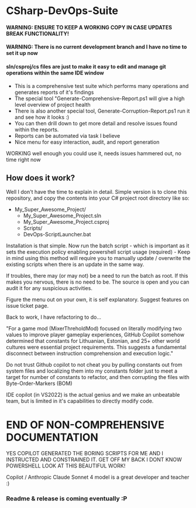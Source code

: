 # CSharp-DevOps-Suite

#### WARNING: ENSURE TO KEEP A WORKING COPY IN CASE UPDATES BREAK FUNCTIONALITY!
#### WARNING: There is no current development branch and I have no time to set it up now

#### sln/csproj/cs files are just to make it easy to edit and manage git operations within the same IDE window

- This is a comprehensive test suite which performs many operations and generates reports of it's findings
- The special tool "Generate-Comprehensive-Report.ps1 will give a high level overview of project health
- There is also another special tool, Generate-Corruption-Report.ps1 run it and see how it looks :)
- You can then drill down to get more detail and resolve issues found within the reports.
- Reports can be automated via task I believe
- Nice menu for easy interaction, audit, and report generation

WORKING well enough you could use it, needs issues hammered out, no time right now

## How does it work?
Well I don't have the time to explain in detail. Simple version is to clone this repository, 
and copy the contents into your C# project root directory like so:
- My_Super_Awesome_Project/
  - My_Super_Awesome_Project.sln
  - My_Super_Awesome_Project.csproj
  - Scripts/
  - DevOps-ScriptLauncher.bat
 
Installation is that simple. Now run the batch script - which is important as it sets the execution
policy enabling powershell script usage (required) - Keep in mind using this method will require you
to manually update / overwrite the existing scripts when there is an update in the same way.

If troubles, there may (or may not) be a need to run the batch as root. If this makes you nervous,
there is no need to be. The source is open and you can audit it for any suspicious activities.

Figure the menu out on your own, it is self explanatory. Suggest features on issue ticket page.

Back to work, I have refactoring to do...

"For a game mod (MixerThreholdMod) focused on literally modifying two values to improve player gameplay experiences, GitHub Copilot somehow determined that constants for Lithuanian, Estonian, and 25+ other world cultures were essential project requirements. This suggests a fundamental disconnect between instruction comprehension and execution logic."

Do not trust Github copilot to not cheat you by pulling constants out from system files and localizing them into my constants folder just to meet a target for number of constants to refactor, and then corrupting the files with Byte-Order-Markers (BOM)

IDE copilot (in VS2022) is the actual genius and we make an unbeatable team, but is limited in it's capabilities to directly modify code.

# END OF NON-COMPREHENSIVE DOCUMENTATION

YES COPILOT GENERATED THE BORING SCRIPTS FOR ME AND I INSTRUCTED AND CONSTRAINED IT.
GET OFF MY BACK I DONT KNOW POWERSHELL LOOK AT THIS BEAUTIFUL WORK!

Copilot / Anthropic Claude Sonnet 4 model is a great developer and teacher :)

### Readme & release is coming eventually :P
